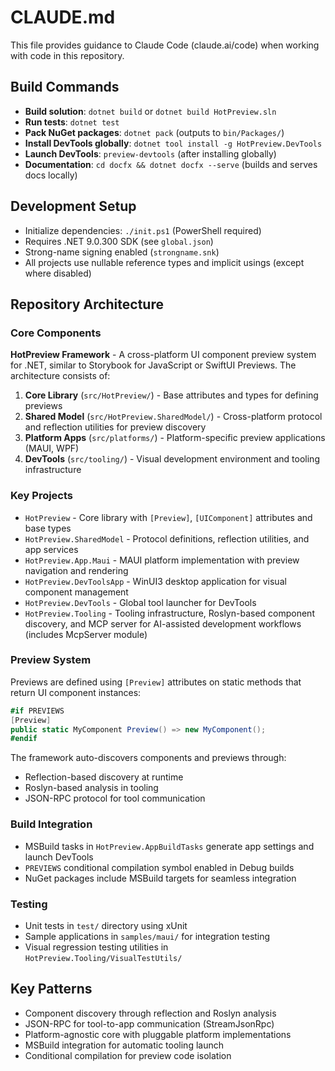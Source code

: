 # CLAUDE.md

This file provides guidance to Claude Code (claude.ai/code) when working with code in this repository.

## Build Commands

- **Build solution**: `dotnet build` or `dotnet build HotPreview.sln`
- **Run tests**: `dotnet test`
- **Pack NuGet packages**: `dotnet pack` (outputs to `bin/Packages/`)
- **Install DevTools globally**: `dotnet tool install -g HotPreview.DevTools`
- **Launch DevTools**: `preview-devtools` (after installing globally)
- **Documentation**: `cd docfx && dotnet docfx --serve` (builds and serves docs locally)

## Development Setup

- Initialize dependencies: `./init.ps1` (PowerShell required)
- Requires .NET 9.0.300 SDK (see `global.json`)
- Strong-name signing enabled (`strongname.snk`)
- All projects use nullable reference types and implicit usings (except where disabled)

## Repository Architecture

### Core Components

**HotPreview Framework** - A cross-platform UI component preview system for .NET, similar to Storybook for JavaScript or SwiftUI Previews. The architecture consists of:

1. **Core Library** (`src/HotPreview/`) - Base attributes and types for defining previews
2. **Shared Model** (`src/HotPreview.SharedModel/`) - Cross-platform protocol and reflection utilities for preview discovery
3. **Platform Apps** (`src/platforms/`) - Platform-specific preview applications (MAUI, WPF)
4. **DevTools** (`src/tooling/`) - Visual development environment and tooling infrastructure

### Key Projects

- `HotPreview` - Core library with `[Preview]`, `[UIComponent]` attributes and base types
- `HotPreview.SharedModel` - Protocol definitions, reflection utilities, and app services
- `HotPreview.App.Maui` - MAUI platform implementation with preview navigation and rendering
- `HotPreview.DevToolsApp` - WinUI3 desktop application for visual component management
- `HotPreview.DevTools` - Global tool launcher for DevTools
- `HotPreview.Tooling` - Tooling infrastructure, Roslyn-based component discovery, and MCP server for AI-assisted development workflows (includes McpServer module)

### Preview System

Previews are defined using `[Preview]` attributes on static methods that return UI component instances:

```csharp
#if PREVIEWS
[Preview]
public static MyComponent Preview() => new MyComponent();
#endif
```

The framework auto-discovers components and previews through:
- Reflection-based discovery at runtime
- Roslyn-based analysis in tooling
- JSON-RPC protocol for tool communication

### Build Integration

- MSBuild tasks in `HotPreview.AppBuildTasks` generate app settings and launch DevTools
- `PREVIEWS` conditional compilation symbol enabled in Debug builds
- NuGet packages include MSBuild targets for seamless integration

### Testing

- Unit tests in `test/` directory using xUnit
- Sample applications in `samples/maui/` for integration testing
- Visual regression testing utilities in `HotPreview.Tooling/VisualTestUtils/`

## Key Patterns

- Component discovery through reflection and Roslyn analysis
- JSON-RPC for tool-to-app communication (StreamJsonRpc)
- Platform-agnostic core with pluggable platform implementations
- MSBuild integration for automatic tooling launch
- Conditional compilation for preview code isolation